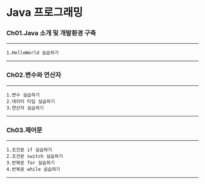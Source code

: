# Java 프로그래밍
### Ch01.Java 소개 및 개발환경 구축
***
    1.HelloWorld 실습하기
***
### Ch02.변수와 연산자
***
    1.변수 실습하기
    2.데이터 타입 실습하기
    3.연산자 실습하기
***
### Ch03.제어문
***
    1.조건문 if 실습하기
    2.조건문 switch 실습하기
    3.반복문 for 실습하기
    4.반복문 while 실습하기
***

